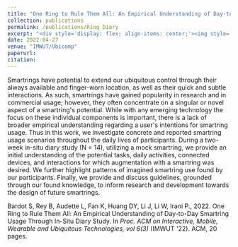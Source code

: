 ```yaml
---
title: "One Ring to Rule Them All: An Empirical Understanding of Day-to-Day Smartring Usage Through In-Situ Diary Study"
collection: publications
permalink: /publications/Ring Diary
excerpt: "<div style='display: flex; align-items: center;'><img style='float: left; margin-right: 20px; margin-bottom: 10px;' src='/images/ringdiary.png'> Through a diary study research method, we provide an insight of the potential tasks, daily activities, connected devices, and interactions of smart ring usage in daily life.</div>"
date: 2022-04-27
venue: "IMWUT/Ubicomp"
paperurl:
citation:
---
```


Smartrings have potential to extend our ubiquitous control through their always available and finger-worn location, as well as their quick and subtle interactions. As such, smartrings have gained popularity in research and in commercial usage; however, they often concentrate on a singular or novel aspect of a smartring's potential. While with any emerging technology the focus on these individual components is important, there is a lack of broader empirical understanding regarding a user's intentions for smartring usage. Thus in this work, we investigate concrete and reported smartring usage scenarios throughout the daily lives of participants. During a two-week in-situ diary study (N = 14), utilizing a mock smartring, we provide an initial understanding of the potential tasks, daily activities, connected devices, and interactions for which augmentation with a smartring was desired. We further highlight patterns of imagined smartring use found by our participants. Finally, we provide and discuss guidelines, grounded through our found knowledge, to inform research and development towards the design of future smartrings.

Bardot S, Rey B, Audette L, Fan K, Huang DY, Li J, Li W, Irani P., 2022. One Ring to Rule Them All: An Empirical Understanding of Day-to-Day Smartring Usage Through In-Situ Diary Study. In *Proc. ACM on Interactive, Mobile, Wearable and Ubiquitous Technologies, vol 6(3)* (IMWUT '22). ACM, 20 pages.